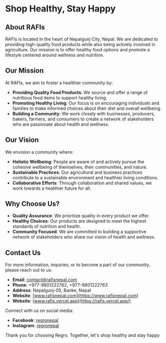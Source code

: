 # Shop Healthy, Stay Happy

## About RAFIs

RAFIs is located in the heart of Nepalgunj City, Nepal. We are dedicated to providing high-quality food products while also being actively involved in agriculture. Our mission is to offer healthy food options and promote a lifestyle centered around wellness and nutrition.

## Our Mission

At RAFIs, we aim to foster a healthier community by:

- **Providing Quality Food Products**: We source and offer a range of nutritious food items to support healthy living.
- **Promoting Healthy Living**: Our focus is on encouraging individuals and families to make informed choices about their diet and overall wellbeing.
- **Building a Community**: We work closely with businesses, producers, bakers, farmers, and consumers to create a network of stakeholders who are passionate about health and wellness.

## Our Vision

We envision a community where:

- **Holistic Wellbeing**: People are aware of and actively pursue the cohesive wellbeing of themselves, their communities, and nature.
- **Sustainable Practices**: Our agricultural and business practices contribute to a sustainable environment and healthier living conditions.
- **Collaborative Efforts**: Through collaboration and shared values, we work towards a healthier future for all.

## Why Choose Us?

- **Quality Assurance**: We prioritize quality in every product we offer.
- **Healthy Choices**: Our products are designed to meet the highest standards of nutrition and health.
- **Community Focused**: We are committed to building a supportive network of stakeholders who share our vision of health and wellness.

## Contact Us

For more information, inquiries, or to become a part of our community, please reach out to us:

- **Email**: [contact@rafisnepal.com](mailto:contact@rafisnepal.com)
- **Phone**: +977-9801222762, +977-9801222763
- **Address**: Nepalgunj-05, Banke, Nepal
- **Website**: [www.rafisnepal.com](https://www.rafisnepal.com)
- **Website**: [www.rafis.vercel.app](https://rafis.vercel.app/)

Connect with us on social media:

- **Facebook**: [regronepal](https://www.facebook.com/regronepal)
- **Instagram**: [regronepal](https://www.instagram.com/regronepal)

Thank you for choosing Regro. Together, let's shop healthy and stay happy
